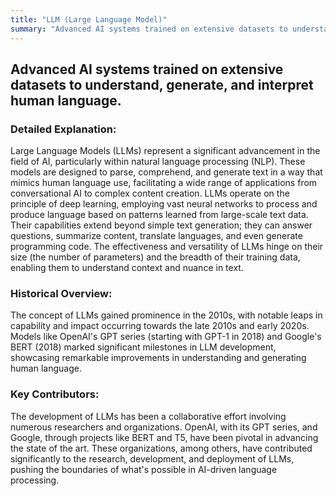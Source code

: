 ```yaml
---
title: "LLM (Large Language Model)"
summary: "Advanced AI systems trained on extensive datasets to understand, generate, and interpret human language."
---
```


## Advanced AI systems trained on extensive datasets to understand, generate, and interpret human language.

### Detailed Explanation:
Large Language Models (LLMs) represent a significant advancement in the field of AI, particularly within natural language processing (NLP). These models are designed to parse, comprehend, and generate text in a way that mimics human language use, facilitating a wide range of applications from conversational AI to complex content creation. LLMs operate on the principle of deep learning, employing vast neural networks to process and produce language based on patterns learned from large-scale text data. Their capabilities extend beyond simple text generation; they can answer questions, summarize content, translate languages, and even generate programming code. The effectiveness and versatility of LLMs hinge on their size (the number of parameters) and the breadth of their training data, enabling them to understand context and nuance in text.

### Historical Overview:

The concept of LLMs gained prominence in the 2010s, with notable leaps in capability and impact occurring towards the late 2010s and early 2020s. Models like OpenAI's GPT series (starting with GPT-1 in 2018) and Google's BERT (2018) marked significant milestones in LLM development, showcasing remarkable improvements in understanding and generating human language.

### Key Contributors:

The development of LLMs has been a collaborative effort involving numerous researchers and organizations. OpenAI, with its GPT series, and Google, through projects like BERT and T5, have been pivotal in advancing the state of the art. These organizations, among others, have contributed significantly to the research, development, and deployment of LLMs, pushing the boundaries of what's possible in AI-driven language processing.


